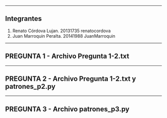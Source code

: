 ﻿-----------------------------------------------------------------------------------------------------------------------------------
Integrantes
-----------------------------------------------------------------------------------------------------------------------------------
1. Renato Córdova Lujan.		20131735		renatocordova
2. Juan Marroquin Peralta. 		20141988		JuanMarroquin

-----------------------------------------------------------------------------------------------------------------------------------
PREGUNTA 1   -       Archivo Pregunta 1-2.txt
-----------------------------------------------------------------------------------------------------------------------------------

-----------------------------------------------------------------------------------------------------------------------------------
PREGUNTA 2   -       Archivo Pregunta 1-2.txt y patrones_p2.py
-----------------------------------------------------------------------------------------------------------------------------------

-----------------------------------------------------------------------------------------------------------------------------------
PREGUNTA 3   -       Archivo patrones_p3.py
-----------------------------------------------------------------------------------------------------------------------------------

